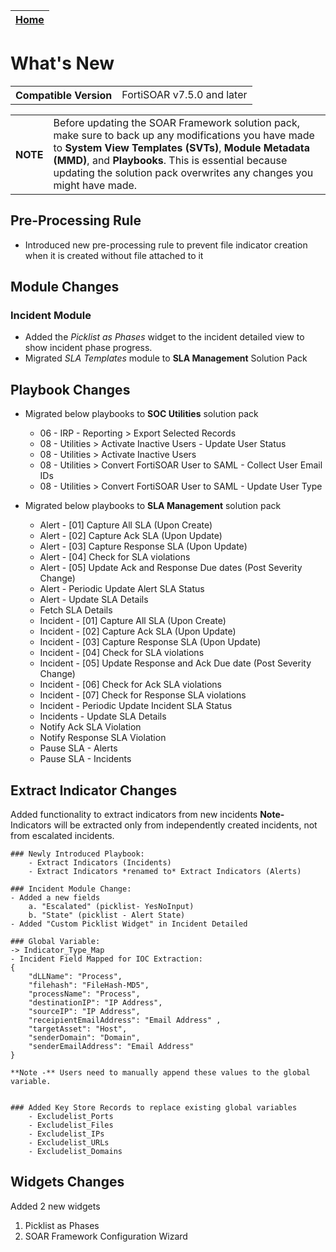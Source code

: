 | [Home](./README.md) |
|---------------------|

# What's New

<table>
    <tr>
        <th>Compatible Version</th>
        <td>FortiSOAR v7.5.0 and later</td>
    </tr>
</table>

<table>
    <tr>
        <th>NOTE</th>
        <td>Before updating the SOAR Framework solution pack, make sure to back up any modifications you have made to <strong>System View Templates (SVTs)</strong>, <strong>Module Metadata (MMD)</strong>, and <strong>Playbooks</strong>. This is essential because updating the solution pack overwrites any changes you might have made.</td>
    </tr>
</table>

## Pre-Processing Rule
- Introduced new pre-processing rule to prevent file indicator creation when it is created without file attached to it

## Module Changes
### Incident Module
- Added the *Picklist as Phases* widget to the incident detailed view to show incident phase progress.
- Migrated *SLA Templates* module to **SLA Management** Solution Pack

## Playbook Changes
- Migrated below playbooks to **SOC Utilities** solution pack
    - 06 - IRP - Reporting > Export Selected Records
    - 08 - Utilities > Activate Inactive Users - Update User Status
    - 08 - Utilities > Activate Inactive Users
    - 08 - Utilities > Convert FortiSOAR User to SAML - Collect User Email IDs
    - 08 - Utilities > Convert FortiSOAR User to SAML - Update User Type

- Migrated below playbooks to **SLA Management** solution pack
    - Alert - [01] Capture All SLA (Upon Create)
    - Alert - [02] Capture Ack SLA (Upon Update)
    - Alert - [03] Capture Response SLA (Upon Update)
    - Alert - [04] Check for SLA violations
    - Alert - [05] Update Ack and Response Due dates (Post Severity Change)
    - Alert - Periodic Update Alert SLA Status
    - Alert - Update SLA Details
    - Fetch SLA Details
    - Incident - [01] Capture All SLA (Upon Create)
    - Incident - [02] Capture Ack SLA (Upon Update)
    - Incident - [03] Capture Response SLA (Upon Update)
    - Incident - [04] Check for SLA violations
    - Incident - [05] Update Response and Ack Due date (Post Severity Change)
    - Incident - [06] Check for Ack SLA violations
    - Incident - [07] Check for Response SLA violations
    - Incident - Periodic Update Incident SLA Status
    - Incidents - Update SLA Details
    - Notify Ack SLA Violation
    - Notify Response SLA Violation
    - Pause SLA - Alerts
    - Pause SLA - Incidents

## Extract Indicator Changes

Added functionality to extract indicators from new incidents
**Note-** Indicators will be extracted only from independently created incidents, not from escalated incidents.

    ### Newly Introduced Playbook: 
        - Extract Indicators (Incidents) 
        - Extract Indicators *renamed to* Extract Indicators (Alerts)

    ### Incident Module Change: 
    - Added a new fields 
        a. "Escalated" (picklist- YesNoInput)  
        b. "State" (picklist - Alert State) 
    - Added "Custom Picklist Widget" in Incident Detailed

    ### Global Variable: 
    -> Indicator_Type_Map
    - Incident Field Mapped for IOC Extraction:
    {
        "dLLName": "Process", 
        "filehash": "FileHash-MD5", 
        "processName": "Process", 
        "destinationIP": "IP Address", 
        "sourceIP": "IP Address", 
        "receipientEmailAddress": "Email Address" ,
        "targetAsset": "Host", 
        "senderDomain": "Domain", 
        "senderEmailAddress": "Email Address"
    }

    **Note -** Users need to manually append these values to the global variable.


    ### Added Key Store Records to replace existing global variables
        - Excludelist_Ports
        - Excludelist_Files
        - Excludelist_IPs
        - Excludelist_URLs
        - Excludelist_Domains


## Widgets Changes
Added 2 new widgets 
1. Picklist as Phases
2. SOAR Framework Configuration Wizard